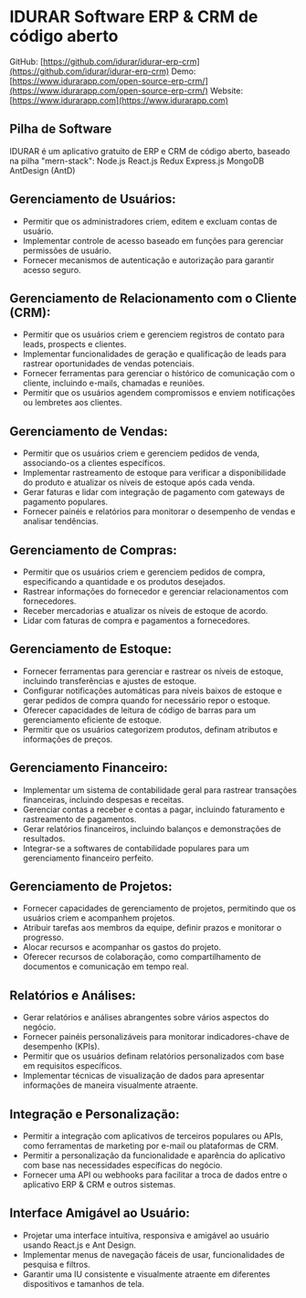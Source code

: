 # IDURAR Software ERP & CRM de código aberto

GitHub: [https://github.com/idurar/idurar-erp-crm](https://github.com/idurar/idurar-erp-crm)
Demo: [https://www.idurarapp.com/open-source-erp-crm/](https://www.idurarapp.com/open-source-erp-crm/)
Website: [https://www.idurarapp.com](https://www.idurarapp.com)

## Pilha de Software

IDURAR é um aplicativo gratuito de ERP e CRM de código aberto, baseado na pilha "mern-stack": Node.js React.js Redux Express.js MongoDB AntDesign (AntD)

## Gerenciamento de Usuários:

- Permitir que os administradores criem, editem e excluam contas de usuário.
- Implementar controle de acesso baseado em funções para gerenciar permissões de usuário.
- Fornecer mecanismos de autenticação e autorização para garantir acesso seguro.

## Gerenciamento de Relacionamento com o Cliente (CRM):

- Permitir que os usuários criem e gerenciem registros de contato para leads, prospects e clientes.
- Implementar funcionalidades de geração e qualificação de leads para rastrear oportunidades de vendas potenciais.
- Fornecer ferramentas para gerenciar o histórico de comunicação com o cliente, incluindo e-mails, chamadas e reuniões.
- Permitir que os usuários agendem compromissos e enviem notificações ou lembretes aos clientes.

## Gerenciamento de Vendas:

- Permitir que os usuários criem e gerenciem pedidos de venda, associando-os a clientes específicos.
- Implementar rastreamento de estoque para verificar a disponibilidade do produto e atualizar os níveis de estoque após cada venda.
- Gerar faturas e lidar com integração de pagamento com gateways de pagamento populares.
- Fornecer painéis e relatórios para monitorar o desempenho de vendas e analisar tendências.

## Gerenciamento de Compras:

- Permitir que os usuários criem e gerenciem pedidos de compra, especificando a quantidade e os produtos desejados.
- Rastrear informações do fornecedor e gerenciar relacionamentos com fornecedores.
- Receber mercadorias e atualizar os níveis de estoque de acordo.
- Lidar com faturas de compra e pagamentos a fornecedores.

## Gerenciamento de Estoque:

- Fornecer ferramentas para gerenciar e rastrear os níveis de estoque, incluindo transferências e ajustes de estoque.
- Configurar notificações automáticas para níveis baixos de estoque e gerar pedidos de compra quando for necessário repor o estoque.
- Oferecer capacidades de leitura de código de barras para um gerenciamento eficiente de estoque.
- Permitir que os usuários categorizem produtos, definam atributos e informações de preços.

## Gerenciamento Financeiro:

- Implementar um sistema de contabilidade geral para rastrear transações financeiras, incluindo despesas e receitas.
- Gerenciar contas a receber e contas a pagar, incluindo faturamento e rastreamento de pagamentos.
- Gerar relatórios financeiros, incluindo balanços e demonstrações de resultados.
- Integrar-se a softwares de contabilidade populares para um gerenciamento financeiro perfeito.

## Gerenciamento de Projetos:

- Fornecer capacidades de gerenciamento de projetos, permitindo que os usuários criem e acompanhem projetos.
- Atribuir tarefas aos membros da equipe, definir prazos e monitorar o progresso.
- Alocar recursos e acompanhar os gastos do projeto.
- Oferecer recursos de colaboração, como compartilhamento de documentos e comunicação em tempo real.

## Relatórios e Análises:

- Gerar relatórios e análises abrangentes sobre vários aspectos do negócio.
- Fornecer painéis personalizáveis para monitorar indicadores-chave de desempenho (KPIs).
- Permitir que os usuários definam relatórios personalizados com base em requisitos específicos.
- Implementar técnicas de visualização de dados para apresentar informações de maneira visualmente atraente.

## Integração e Personalização:

- Permitir a integração com aplicativos de terceiros populares ou APIs, como ferramentas de marketing por e-mail ou plataformas de CRM.
- Permitir a personalização da funcionalidade e aparência do aplicativo com base nas necessidades específicas do negócio.
- Fornecer uma API ou webhooks para facilitar a troca de dados entre o aplicativo ERP & CRM e outros sistemas.

## Interface Amigável ao Usuário:

- Projetar uma interface intuitiva, responsiva e amigável ao usuário usando React.js e Ant Design.
- Implementar menus de navegação fáceis de usar, funcionalidades de pesquisa e filtros.
- Garantir uma IU consistente e visualmente atraente em diferentes dispositivos e tamanhos de tela.